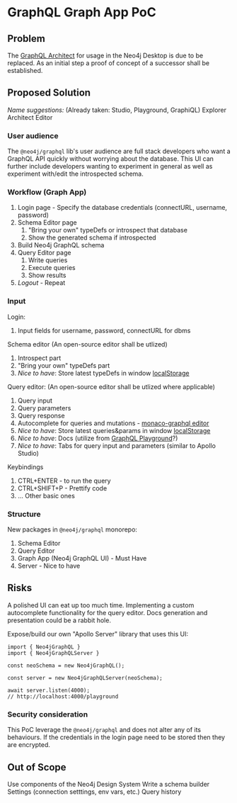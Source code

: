 # GraphQL Graph App PoC

## Problem

The [GraphQL Architect](https://grandstack.io/docs/graphql-architect-overview/#:~:text=GraphQL%20Architect%20is%20a%20graph,Neo4j%20Desktop%20Graph%20Apps%20Gallery) for usage in the Neo4j Desktop is due to be replaced. As an initial step a proof of concept of a successor shall be established.

## Proposed Solution

_Name suggestions:_
(Already taken: Studio, Playground, GraphiQL)
Explorer
Architect
Editor

### User audience

The `@neo4j/graphql` lib's user audience are full stack developers who want a GraphQL API quickly without worrying about the database. This UI can further include developers wanting to experiment in general as well as experiment with/edit the introspected schema.

### Workflow (Graph App)

1. Login page - Specify the database credentials (connectURL, username, password)
2. Schema Editor page
    1. "Bring your own" typeDefs or introspect that database
    2. Show the generated schema if introspected
3. Build Neo4j GraphQL schema
4. Query Editor page
    1. Write queries
    2. Execute queries
    3. Show results
5. _Logout -_ Repeat

### Input

Login:

1. Input fields for username, password, connectURL for dbms

Schema editor
(An open-source editor shall be utlized)

1. Introspect part
2. "Bring your own" typeDefs part
3. _Nice to have_: Store latest typeDefs in window [localStorage](https://developer.mozilla.org/en-US/docs/Web/API/Window/localStorage)

Query editor:
(An open-source editor shall be utlized where applicable)

1. Query input
2. Query parameters
3. Query response
4. Autocomplete for queries and mutations - [monaco-graphql editor](https://github.com/graphql/graphiql/tree/main/packages/monaco-graphql)
5. _Nice to have_: Store latest queries&params in window [localStorage](https://developer.mozilla.org/en-US/docs/Web/API/Window/localStorage)
6. _Nice to have_: Docs (utilize from [GraphQL Playground](https://github.com/graphql/graphql-playground)?)
7. _Nice to have_: Tabs for query input and parameters (similar to Apollo Studio)

Keybindings

1. CTRL+ENTER - to run the query
2. CTRL+SHIFT+P - Prettify code
3. ... Other basic ones

### Structure

New packages in `@neo4j/graphql` monorepo:

1. Schema Editor
2. Query Editor
3. Graph App (Neo4j GraphQL UI) - Must Have
4. Server - Nice to have

## Risks

A polished UI can eat up too much time.
Implementing a custom autocomplete functionality for the query editor.
Docs generation and presentation could be a rabbit hole.

Expose/build our own "Apollo Server" library that uses this UI:

```tsx
import { Neo4jGraphQL }
import { Neo4jGraphQLServer }

const neoSchema = new Neo4jGraphQL();

const server = new Neo4jGraphQLServer(neoSchema);

await server.listen(4000);
// http://localhost:4000/playground
```

### Security consideration

This PoC leverage the `@neo4j/graphql` and does not alter any of its behaviours. If the credentials in the login page need to be stored then they are encrypted.

## Out of Scope

Use components of the Neo4j Design System
Write a schema builder
Settings (connection setttings, env vars, etc.)
Query history
